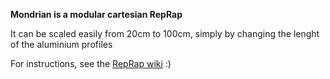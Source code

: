 **Mondrian is a modular cartesian RepRap**

It can be scaled easily from 20cm to 100cm, simply by changing the lenght of the aluminium profiles

For instructions, see the [RepRap wiki](http://reprap.org/wiki/Mondrian) :)
